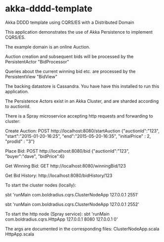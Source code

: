 # akka-dddd-template
Akka DDDD template using CQRS/ES with a Distributed Domain



This application demonstrates the use of Akka Persistence to implement CQRS/ES.

The example domain is an online Auction.

Auction creation and subsequent bids will be processed by the PersistentActor "BidProcessor"

Queries about the current winning bid etc. are processed by the PersistentView "BidView"

The backing datastore is Cassandra. You have have this installed to run this application.

The Persistence Actors exist in an Akka Cluster, and are sharded according to auctionId.

There is a Spray microservice accepting http requests and forwarding to cluster:

Create Auction:
POST  http://localhost:8080/startAuction
{"auctionId":"123",
 "start":"2015-01-20-16:25",
 "end":"2015-05-20-16:35",
 "initialPrice" : 2,
 "prodId" : "3"}


Place Bid:
POST http://localhost:8080/bid
{"auctionId":"123",
 "buyer":"dave",
 "bidPrice":6}


Get Winning Bid:
GET http://localhost:8080/winningBid/123


Get Bid History:
http://localhost:8080/bidHistory/123





To start the cluster nodes (locally):

sbt 'runMain com.boldradius.cqrs.ClusterNodeApp 127.0.0.1 2551'

sbt 'runMain com.boldradius.cqrs.ClusterNodeApp 127.0.0.1 2552'



To start the http node (Spray service):
sbt 'runMain com.boldradius.cqrs.HttpApp 127.0.0.1 8080 127.0.0.1 0'


The args are documented in the corresponding files:
ClusterNodeApp.scala
HttpApp.scala











